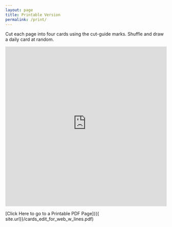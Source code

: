 ```yaml
---
layout: page
title: Printable Version
permalink: /print/
---
```


Cut each page into four cards using the cut-guide marks. Shuffle and draw a daily card at random.

 <embed src="http://www.steppingsideways.com/cards_edit_for_web_w_lines.pdf" width="100%" height="500">

[Click Here to go to a Printable PDF Page]({{ site.url}}/cards_edit_for_web_w_lines.pdf)
